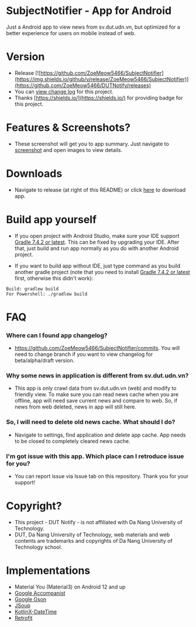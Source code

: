 # SubjectNotifier - App for Android

Just a Android app to view news from sv.dut.udn.vn, but optimized for a better experience for users on mobile instead of web.

# Version

- Release [![https://github.com/ZoeMeow5466/SubjectNotifier](https://img.shields.io/github/v/release/ZoeMeow5466/SubjectNotifier)](https://github.com/ZoeMeow5466/DUTNotify/releases)
- You can [view change log](CHANGELOG.md) for this project.
- Thanks [https://shields.io/](https://shields.io/) for providing badge for this project.

# Features & Screenshots?

- These screenshot will get you to app summary. Just navigate to [screenshot](SCREENSHOT.md) and open images to view details.

# Downloads

- Navigate to release (at right of this README) or click [here](https://github.com/ZoeMeow5466/SubjectNotifier/releases) to download app.

# Build app yourself

- If you open project with Android Studio, make sure your IDE support [Gradle 7.4.2 or latest](https://gradle.org/releases/). This can be fixed by upgrading your IDE. After that, just build and run app normally as you do with another Android project.

- If you want to build app without IDE, just type command as you build another gradle project (note that you need to install [Gradle 7.4.2 or latest](https://gradle.org/releases/) first, otherwise this didn't work):

```
Build: gradlew build
For Powershell: ./gradlew build
```

# FAQ

### Where can I found app changelog?

- https://github.com/ZoeMeow5466/SubjectNotifier/commits. You will need to change branch if you want to view changelog for beta/alpha/draft version.

### Why some news in application is different from sv.dut.udn.vn?

- This app is only crawl data from sv.dut.udn.vn (web) and modify to friendly view. To make sure you can read news cache when you are offline, app will need save current news and compare to web. So, if news from web deleted, news in app will still here.

### So, I will need to delete old news cache. What should I do?

- Navigate to settings, find application and delete app cache. App needs to be closed to completely cleared news cache.

### I'm got issue with this app. Which place can I retroduce issue for you?

- You can report issue via Issue tab on this repository. Thank you for your support!

# Copyright?

- This project - DUT Notify - is not affiliated with Da Nang University of Technology.
- DUT, Da Nang University of Technology, web materials and web contents are trademarks and copyrights of Da Nang University of Technology school.

# Implementations

- Material You (Material3) on Android 12 and up
- [Google Accompanist](https://github.com/google/accompanist)
- [Google Gson](https://github.com/google/gson)
- [JSoup](https://github.com/jhy/jsoup/)
- [KotlinX-DateTime](https://github.com/Kotlin/kotlinx-datetime)
- [Retrofit](https://github.com/square/retrofit)
